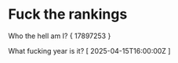 # Fuck the rankings

Who the hell am I?
{ 17897253 }

What fucking year is it?
[ 2025-04-15T16:00:00Z ]

